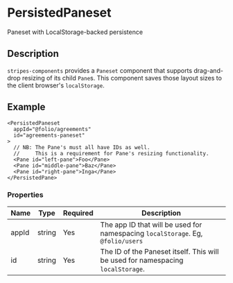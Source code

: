# PersistedPaneset

Paneset with LocalStorage-backed persistence

## Description

`stripes-components` provides a `Paneset` component that supports drag-and-drop resizing of its child `Pane`s. This component saves those layout sizes to the client browser's `localStorage`.

## Example

```
<PersistedPaneset
  appId="@folio/agreements"
  id="agreements-paneset"
>
  // NB: The Pane's must all have IDs as well.
  //     This is a requirement for Pane's resizing functionality.
  <Pane id="left-pane">Foo</Pane>
  <Pane id="middle-pane">Baz</Pane>
  <Pane id="right-pane">Inga</Pane>
</PersistedPane>
```

### Properties

Name | Type | Required | Description
--- | --- | --- | ----
appId | string | Yes | The app ID that will be used for namespacing `localStorage`. Eg, `@folio/users`
id | string | Yes | The ID of the Paneset itself. This will be used for namespacing `localStorage`.
